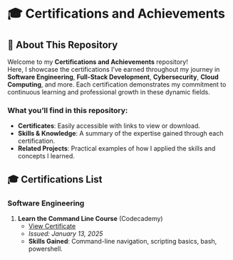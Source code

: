 # 🎓 Certifications and Achievements

## 📜 About This Repository
Welcome to my **Certifications and Achievements** repository!  
Here, I showcase the certifications I’ve earned throughout my journey in **Software Engineering**, **Full-Stack Development**, **Cybersecurity**, **Cloud Computing**, and more. Each certification demonstrates my commitment to continuous learning and professional growth in these dynamic fields.

### What you’ll find in this repository:
- **Certificates**: Easily accessible with links to view or download.
- **Skills & Knowledge**: A summary of the expertise gained through each certification.
- **Related Projects**: Practical examples of how I applied the skills and concepts I learned.

## 🎓 Certifications List

### Software Engineering
1. **Learn the Command Line Course** (Codecademy)  
   - [View Certificate](https://github.com/JeremyInCode/Certifications/blob/main/assets/Command%20Line%20Certification.png)  
   - *Issued: January 13, 2025*  
   - **Skills Gained**: Command-line navigation, scripting basics, bash, powershell.
